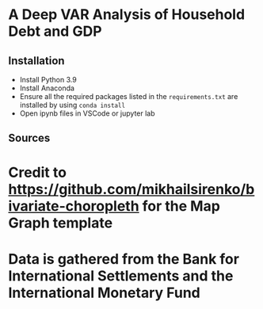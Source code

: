 # A Deep VAR Analysis of Household Debt and GDP

## Installation
- Install Python 3.9
- Install Anaconda
- Ensure all the required packages listed in the `requirements.txt` are installed by using `conda install `
- Open ipynb files in VSCode or jupyter lab

## Sources
# Credit to https://github.com/mikhailsirenko/bivariate-choropleth for the Map Graph template 
# Data is gathered from the Bank for International Settlements and the International Monetary Fund

